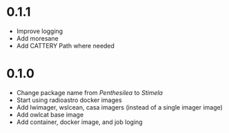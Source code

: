 # 0.1.1

* Improve logging
* Add moresane
* Add CATTERY Path where needed



# 0.1.0

* Change package name from *Penthesilea* to *Stimela*
* Start using radioastro docker images
* Add lwimager, wslcean, casa imagers (instead of a single imager image)
* Add owlcat base image
* Add container, docker image, and job loging

